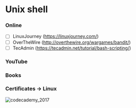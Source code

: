 # Unix shell
### Online
- [ ] LinuxJourney (https://linuxjourney.com/)
- [ ] OverTheWire (http://overthewire.org/wargames/bandit/)
- [ ] TecAdmin (https://tecadmin.net/tutorial/bash-scripting/)
### YouTube
### Books


### Certificates -> Linux
![codecademy_2017](https://www.codecademy.com/profiles/ames0k0/certificates/042a4e5884e3eb6ea1f2a12be6abb851)
